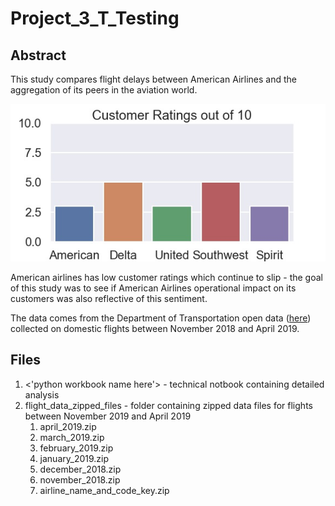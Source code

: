 # Project_3_T_Testing

## Abstract

This study compares flight delays between American Airlines and the aggregation of its peers in the aviation world.  

![Airline_ratings](/images/ratings.jpg)

American airlines has low customer ratings which continue to slip - the goal of this study was to see if American Airlines operational impact on its customers was also reflective of this sentiment.  




The data comes from the Department of Transportation open data ([here](https://www.transtats.bts.gov/DL_SelectFields.asp?Table_ID=236)) collected on domestic flights between November 2018 and April 2019.

## Files
1. <'python workbook name here'> - technical notbook containing detailed analysis
1. flight_data_zipped_files - folder containing zipped data files for flights between November 2019 and April 2019
   1. april_2019.zip
   1. march_2019.zip
   1. february_2019.zip
   1. january_2019.zip
   1. december_2018.zip
   1. november_2018.zip
   1. airline_name_and_code_key.zip
